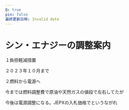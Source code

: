 ```yaml
---
Q: true
pin: false
最終更新日時: Invalid date
---
```

# シン・エナジーの調整案内

１負担軽減措置

２０２３年１０月まで

２燃料から電源へ

今までは燃料調整費で原油や天然ガスの値段で左右してたが

今後は電源調整になる。JEPXの入札価格でというながれ